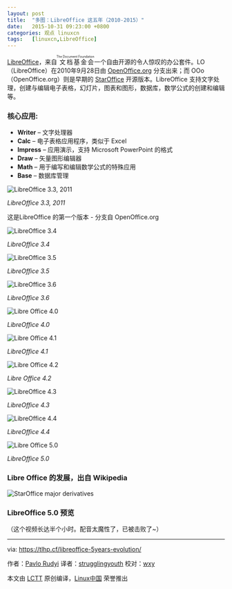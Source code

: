 ```yaml
---
layout: post
title:	"多图：LibreOffice 这五年（2010-2015）"
date:	2015-10-31 09:23:00 +0800 
categories:	观点 linuxcn 
tags:	[linuxcn,LibreOffice]
---
```



[LibreOffice](http://www.libreoffice.org/)，来自<ruby> 文档基金会 <rp>  （ </rp> <rt>  The Document Foundation </rt> <rp>  ） </rp></ruby>一个自由开源的令人惊叹的办公套件。LO （LibreOffice）在2010年9月28日由 [OpenOffice.org](https://www.openoffice.org/) 分支出来；而 OOo （OpenOffice.org）则是早期的 [StarOffice](http://www.staroffice.org/) 开源版本。LibreOffice 支持文字处理，创建与编辑电子表格，幻灯片，图表和图形，数据库，数学公式的创建和编辑等。


### 核心应用:


* **Writer** – 文字处理器
* **Calc** – 电子表格应用程序，类似于 Excel
* **Impress** – 应用演示，支持 Microsoft PowerPoint 的格式
* **Draw** – 矢量图形编辑器
* **Math** – 用于编写和​​编辑数学公式的特殊应用
* **Base** – 数据库管理


![LibreOffice 3.3, 2011](/Asserts/Images/album/201510/30/204544esmu7epnsmz2mux7.png)


*LibreOffice 3.3, 2011*


这是LibreOffice 的第一个版本 - 分支自 OpenOffice.org


![LibreOffice 3.4](/Asserts/Images/album/201510/30/204547r45zraia395vq9rh.png)


*LibreOffice 3.4*


![LibreOffice 3.5](/Asserts/Images/album/201510/30/204548jzstpeaqoz1lgs1l.jpg)


*LibreOffice 3.5*


![LibreOffice 3.6](/Asserts/Images/album/201510/30/204550ugme5zh1ppqohaga.png)


*LibreOffice 3.6*


![Libre Office 4.0](/Asserts/Images/album/201510/30/204552f49sived527s23ci.png)


*LibreOffice 4.0*


![Libre Office 4.1](/Asserts/Images/album/201510/30/204555uzbba3q4u5qbaugx.png)


*LibreOffice 4.1*


![Libre Office 4.2](/Asserts/Images/album/201510/30/204557b8k4a4zs2wz3zr00.png)


*Libre Office 4.2*


![LibreOffice 4.3](/Asserts/Images/album/201510/30/204600mtxzk9mb3f8fsmf3.jpg)


*LibreOffice 4.3*


![LibreOffice 4.4](/Asserts/Images/album/201510/30/204601ydq8co8v0zieq28a.png)


*LibreOffice 4.4*


![Libre Office 5.0](/Asserts/Images/album/201510/30/204603whlpmngpwwhpbpl7.png)


*LibreOffice 5.0*


### Libre Office 的发展，出自 Wikipedia


![StarOffice major derivatives](/Asserts/Images/album/201510/30/204608csdnliisshnqsa2n.png)


### LibreOffice 5.0 预览







（这个视频长达半个小时。配音太魔性了，已被击败了~）




---


via: <https://tlhp.cf/libreoffice-5years-evolution/>


作者：[Pavlo Rudyi](https://tlhp.cf/author/paul/) 译者：[strugglingyouth](https://github.com/strugglingyouth) 校对：[wxy](https://github.com/wxy)


本文由 [LCTT](https://github.com/LCTT/TranslateProject) 原创编译，[Linux中国](https://linux.cn/) 荣誉推出
